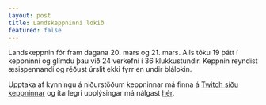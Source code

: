 ```yaml
---
layout: post
title: Landskeppninni lokið
featured: false
---
```


Landskeppnin fór fram dagana 20. mars og 21. mars. Alls tóku 19 þátt
í keppninni og glímdu þau við 24 verkefni í 36 klukkustundir. Keppnin reyndist
æsispennandi og réðust úrslit ekki fyrr en undir blálokin.

Upptaka af kynningu á niðurstöðum keppninnar má finna á [Twitch síðu
keppninnar](https://www.twitch.tv/videos/958168957) og ítarlegri upplýsingar má
nálgast [hér](/past_editions/2021/).
